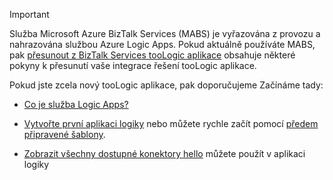 > [!IMPORTANT]
> Služba Microsoft Azure BizTalk Services (MABS) je vyřazována z provozu a nahrazována službou Azure Logic Apps. Pokud aktuálně používáte MABS, pak [přesunout z BizTalk Services tooLogic aplikace](../articles/logic-apps/logic-apps-move-from-mabs.md) obsahuje některé pokyny k přesunutí vaše integrace řešení tooLogic aplikace. 
> 
> Pokud jste zcela nový tooLogic aplikace, pak doporučujeme Začínáme tady: 
> 
> - [Co je služba Logic Apps?](../articles/logic-apps/logic-apps-what-are-logic-apps.md)  
> 
> - [Vytvořte první aplikaci logiky](../articles/logic-apps/logic-apps-create-a-logic-app.md) nebo můžete rychle začít pomocí [předem připravené šablony](../articles/logic-apps/logic-apps-use-logic-app-templates.md).  
> 
> - [Zobrazit všechny dostupné konektory hello](../articles/connectors/apis-list.md) můžete použít v aplikaci logiky
